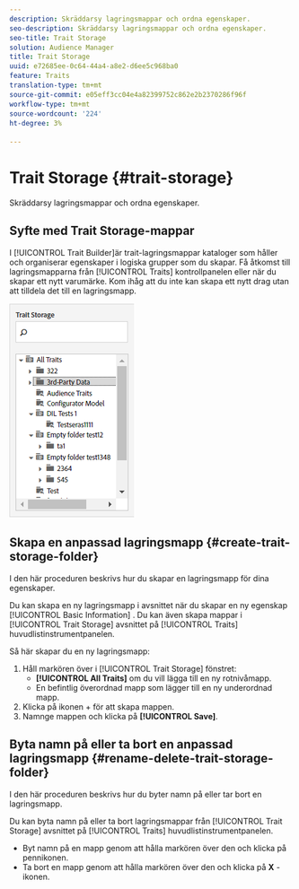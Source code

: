 ```yaml
---
description: Skräddarsy lagringsmappar och ordna egenskaper.
seo-description: Skräddarsy lagringsmappar och ordna egenskaper.
seo-title: Trait Storage
solution: Audience Manager
title: Trait Storage
uuid: e72685ee-0c64-44a4-a8e2-d6ee5c968ba0
feature: Traits
translation-type: tm+mt
source-git-commit: e05eff3cc04e4a82399752c862e2b2370286f96f
workflow-type: tm+mt
source-wordcount: '224'
ht-degree: 3%

---
```



# Trait Storage {#trait-storage}

Skräddarsy lagringsmappar och ordna egenskaper.

<!-- c_tb_storage.xml -->

## Syfte med Trait Storage-mappar

I [!UICONTROL Trait Builder]är trait-lagringsmappar kataloger som håller och organiserar egenskaper i logiska grupper som du skapar. Få åtkomst till lagringsmapparna från [!UICONTROL Traits] kontrollpanelen eller när du skapar ett nytt varumärke. Kom ihåg att du inte kan skapa ett nytt drag utan att tilldela det till en lagringsmapp.

![](assets/tb_storage.png)

## Skapa en anpassad lagringsmapp {#create-trait-storage-folder}

I den här proceduren beskrivs hur du skapar en lagringsmapp för dina egenskaper.

<!-- t_tb_create_storage.xml -->

Du kan skapa en ny lagringsmapp i avsnittet när du skapar en ny egenskap [!UICONTROL Basic Information] . Du kan även skapa mappar i [!UICONTROL Trait Storage] avsnittet på [!UICONTROL Traits] huvudlistinstrumentpanelen.

Så här skapar du en ny lagringsmapp:

1. Håll markören över i [!UICONTROL Trait Storage] fönstret:
   * **[!UICONTROL All Traits]** om du vill lägga till en ny rotnivåmapp.
   * En befintlig överordnad mapp som lägger till en ny underordnad mapp.
1. Klicka på ikonen + för att skapa mappen.
1. Namnge mappen och klicka på **[!UICONTROL Save]**.

## Byta namn på eller ta bort en anpassad lagringsmapp {#rename-delete-trait-storage-folder}

I den här proceduren beskrivs hur du byter namn på eller tar bort en lagringsmapp.

<!-- t_tb_rename_delete_storage.xml -->

Du kan byta namn på eller ta bort lagringsmappar från [!UICONTROL Trait Storage] avsnittet på [!UICONTROL Traits] huvudlistinstrumentpanelen.

* Byt namn på en mapp genom att hålla markören över den och klicka på pennikonen.
* Ta bort en mapp genom att hålla markören över den och klicka på **X** -ikonen.